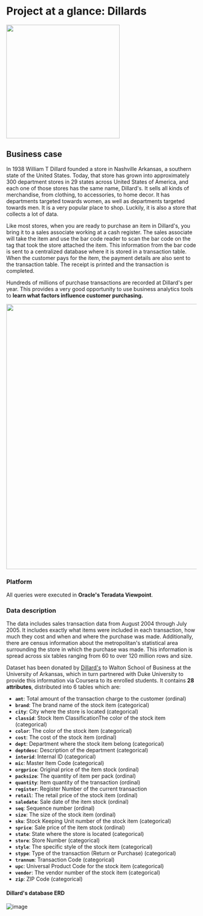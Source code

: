 # Project at a glance: Dillards

<img src="https://image.freepik.com/vector-gratis/tienda-ropa-ninos-ropa-infantil-estilo-adolescente-prendas-moda-nina-bolsas-compra-comprador-boutique-moda-infantil-ilustracion-metafora-concepto-aislado-vector_335657-1330.jpg" width="300">

## Business case

In 1938 William T Dillard founded a store in Nashville Arkansas, a southern state of the United States. Today, that store has grown into approximately 300 department stores in 29 states across United States of America, and each one of those stores has the same name, Dillard's. It sells all kinds of merchandise, from clothing, to accessories, to home decor. It has departments targeted towards women, as well as departments targeted towards men. It is a very popular place to shop. Luckily, it is also a store that collects a lot of data.

Like most stores, when you are ready to purchase an item in Dillard's, you bring it to a sales associate working at a cash register. The sales associate will take the item and use the bar code reader to scan the bar code on the tag that took the store attached the item. This information from the bar code is sent to a centralized database where it is stored in a transaction table. When the customer pays for the item, the payment details are also sent to the transaction table. The receipt is printed and the transaction is completed.

Hundreds of millions of purchase transactions are recorded at Dillard's per year. This provides a very good opportunity to use business analytics tools to **learn what factors influence customer purchasing.**

<img src="https://www.pymnts.com/wp-content/uploads/2020/08/department-store-Dillards-earnings.jpg" width="700">

### Platform

All queries were executed in **Oracle's Teradata Viewpoint**.

### Data description

The data includes sales transaction data from August 2004 through July 2005. It includes exactly what items were included in each transaction, how much they cost and when and where the purchase was made. Additionally, there are census information about the metropolitan's statistical area surrounding the store in which the purchase was made. This information is spread across six tables ranging from 60 to over 120 million rows and size.

Dataset has been donated by [Dillard's](https://www.dillards.com/) to Walton School of Business at the University of Arkansas, which in turn partnered with Duke University to provide this information via Coursera to its enrolled students. It contains **28 attributes**, distributed into 6 tables which are:

- **`amt`**: Total amount of the transaction charge to the customer (ordinal)
- **`brand`**: The brand name of the stock item (categorical)
- **`city`**: City where the store is located (categorical)
- **`classid`**: Stock Item ClassificationThe color of the stock item (categorical)
- **`color`**: The color of the stock item (categorical)
- **`cost`**: The cost of the stock item (ordinal)
- **`dept`**: Department where the stock item belong (categorical)
- **`deptdesc`**: Description of the department (categorical)
- **`interid`**: Internal ID (categorical)
- **`mic`**: Master Item Code (categorical)
- **`orgprice`**: Original price of the item stock (ordinal)
- **`packsize`**: The quantity of item per pack (ordinal)
- **`quantity`**: Item quantity of the transaction (ordinal)
- **`register`**: Register Number of the current transaction
- **`retail`**: The retail price of the stock item (ordinal)
- **`saledate`**: Sale date of the item stock (ordinal)
- **`seq`**: Sequence number (ordinal)
- **`size`**: The size of the stock item (ordinal)
- **`sku`**: Stock Keeping Unit number of the stock item (categorical)
- **`sprice`**: Sale price of the item stock (ordinal)
- **`state`**: State where the store is located (categorical)
- **`store`**: Store Number (categorical)
- **`style`**: The specific style of the stock item (categorical)
- **`stype`**: Type of the transaction (Return or Purchase) (categorical)
- **`trannum`**: Transaction Code (categorical)
- **`upc`**: Universal Product Code for the stock item (categorical)
- **`vendor`**: The vendor number of the stock item (categorical)
- **`zip`**: ZIP Code (categorical)


#### Dillard's database ERD

![image](https://user-images.githubusercontent.com/52865532/129288606-656d98d0-2f35-438e-9554-acc858074478.png)
